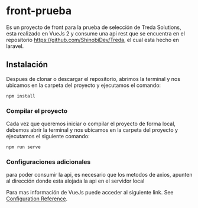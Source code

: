 # front-prueba

Es un proyecto de front para la prueba de selección de Treda Solutions, esta realizado en VueJs 2 y consume una api rest que se encuentra en el repositorio https://github.com/ShinobiDev/Treda, el cual esta hecho en laravel.

## Instalación

Despues de clonar o descargar el repositorio, abrimos la terminal y nos ubicamos en la carpeta del proyecto y ejecutamos el comando:

```
npm install
```

### Compilar el proyecto

Cada vez que queremos iniciar o compilar el proyecto de forma local, debemos abrir la terminal y nos ubicamos en la carpeta del proyecto y ejecutamos el siguiente comando:

```
npm run serve
```

### Configuraciones adicionales

para poder consumir la api, es necesario que los metodos de axios, apunten al dirección donde esta alojada la api en el servidor local

Para mas información de VueJs puede acceder al siguiente link.
See [Configuration Reference](https://cli.vuejs.org/config/).
